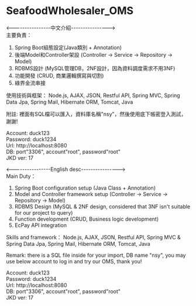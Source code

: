 # SeafoodWholesaler_OMS

<----------------中文介紹----------------><BR>
主要負責：
1. Spring Boot組態設定(Java類別 + Annotation)
2. 後端Model和Controller架設 (Controller -> Service -> Repository -> Model)
3. RDBMS設計 (MySQL管理DB，2NF設計，因為資料調度需求不用3NF)
4. 功能開發 (CRUD, 商業邏輯撰寫與切割)
5. 綠界金流串接

使用技術與框架：
Node.js, AJAX, JSON, Restful API, Spring MVC, Spring Data Jpa, Spring Mail, Hibernate ORM, Tomcat, Java

附註: 裡面有SQL檔可以匯入，資料庫名稱"nsy"，然後使用底下帳密登入測試，謝謝! <BR>

Account: duck123<BR>
Password: duck1234<BR>
Url: http://localhost:8080<BR>
DB: port"3306", account"root", password"root"<BR>
JKD ver: 17

<----------------English desc----------------><BR>
Main Duty：
1. Spring Boot configuration setup (Java Class + Annotation)
2. Model and Controller framework setup (Controller -> Service -> Repository -> Model)
3. RDBMS Design (MySQL & 2NF design, considered that 3NF isn't suitable for our project to query)
4. Function development (CRUD, Business logic development)
5. EcPay API integration

Skills and framework：
Node.js, AJAX, JSON, Restful API, Spring MVC & Spring Data Jpa, Spring Mail, Hibernate ORM, Tomcat, Java

Remark: there is a SQL file inside for your import, DB name "nsy", you may use below account to log in and try our OMS, thank you!<BR>

Account: duck123<BR>
Password: duck1234<BR>
Url: http://localhost:8080<BR>
DB: port"3306", account"root", password"root"<BR> 
JKD ver: 17
